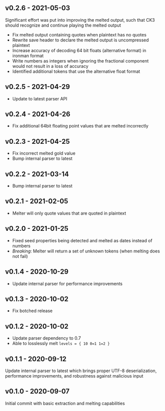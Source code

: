 ## v0.2.6 - 2021-05-03

Significant effort was put into improving the melted output, such that
CK3 should recognize and continue playing the melted output

- Fix melted output containing quotes when plaintext has no quotes
- Rewrite save header to declare the melted output is uncompressed plaintext
- Increase accuracy of decoding 64 bit floats (alternative format) in ironman format
- Write numbers as integers when ignoring the fractional component would not result in a loss of accuracy
- Identified additional tokens that use the alternative float format

## v0.2.5 - 2021-04-29

- Update to latest parser API

## v0.2.4 - 2021-04-26

- Fix additional 64bit floating point values that are melted incorrectly

## v0.2.3 - 2021-04-25

- Fix incorrect melted gold value
- Bump internal parser to latest

## v0.2.2 - 2021-03-14

- Bump internal parser to latest

## v0.2.1 - 2021-02-05

- Melter will only quote values that are quoted in plaintext

## v0.2.0 - 2021-01-25

* Fixed seed properties being detected and melted as dates instead of numbers
* *Breaking*: Melter will return a set of unknown tokens (when melting does not fail)

## v0.1.4 - 2020-10-29

* Update internal parser for performance improvements

## v0.1.3 - 2020-10-02

* Fix botched release

## v0.1.2 - 2020-10-02

* Update parser dependency to 0.7
* Able to losslessly melt `levels = { 10 0=1 1=2 }`

## v0.1.1 - 2020-09-12

Update internal parser to latest which brings proper UTF-8 deserialization, performance improvements, and robustness against malicious input

## v0.1.0 - 2020-09-07

Initial commit with basic extraction and melting capabilities
